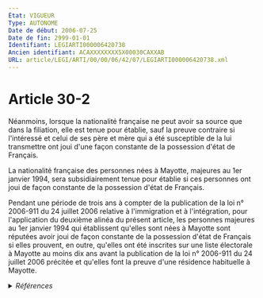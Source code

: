 ```yaml
---
État: VIGUEUR
Type: AUTONOME
Date de début: 2006-07-25
Date de fin: 2999-01-01
Identifiant: LEGIARTI000006420738
Ancien identifiant: ACAXXXXXXXX5X00030CAXXAB
URL: article/LEGI/ARTI/00/00/06/42/07/LEGIARTI000006420738.xml
---
```


<h1>Article 30-2</h1>

Néanmoins, lorsque la nationalité française ne peut avoir sa source que dans la
filiation, elle est tenue pour établie, sauf la preuve contraire si l'intéressé
et celui de ses père et mère qui a été susceptible de la lui transmettre ont
joui d'une façon constante de la possession d'état de Français.<br />

La nationalité française des personnes nées à Mayotte, majeures au 1er janvier
1994, sera subsidiairement tenue pour établie si ces personnes ont joui de façon
constante de la possession d'état de Français.<br />

Pendant une période de trois ans à compter de la publication de la loi n°
2006-911 du 24 juillet 2006 relative à l'immigration et à l'intégration, pour
l'application du deuxième alinéa du présent article, les personnes majeures au
1er janvier 1994 qui établissent qu'elles sont nées à Mayotte sont réputées
avoir joui de façon constante de la possession d'état de Français si elles
prouvent, en outre, qu'elles ont été inscrites sur une liste électorale à
Mayotte au moins dix ans avant la publication de la loi n° 2006-911 du 24
juillet 2006 précitée et qu'elles font la preuve d'une résidence habituelle à
Mayotte.


<details>
  <summary><em>Références</em></summary>

  <h2>Articles faisant référence à l'article</h2>
  
  <ul>
    <li>
      <a href="https://legal.tricoteuses.fr//redirection/LEGIARTI000006398985?vers=git&vers=legifrance">LOI n° 2006-911 du 24 juillet 2006 relative à l'immigration et à l'intégration - article 110 ENTIEREMENT_MODIF</a> MODIFICATION cible
    </li>
  </ul>
  
  <h2>Textes faisant référence à l'article</h2>
  
  <ul>
    <li>
      <a href="https://legal.tricoteuses.fr//redirection/JORFTEXT000000362019?vers=git&vers=legifrance">LOI n° 93-933 du 22 juillet 1993 réformant le droit de la nationalité</a> CODIFICATION cible
    </li>
    <li>
      <a href="https://legal.tricoteuses.fr//redirection/JORFTEXT000000266495?vers=git&vers=legifrance">LOI n° 2006-911 du 24 juillet 2006 relative à l'immigration et à l'intégration</a> CITATION cible
    </li>
  </ul>
  
  <h2>Références faites par l'article</h2>
  
  <ul>
    <li>
      CONCORDANCE source Code de la nationalité française 143
    </li>
    <li>
      1993-07-22 CODIFICATION source <a href="https://legal.tricoteuses.fr//redirection/JORFTEXT000000362019?vers=git&vers=legifrance">LOI n° 93-933 du 22 juillet 1993 réformant le droit de la nationalité</a>
    </li>
    <li>
      2006-07-24 CITATION source <a href="https://legal.tricoteuses.fr//redirection/JORFTEXT000000266495?vers=git&vers=legifrance">LOI n° 2006-911 du 24 juillet 2006 relative à l'immigration et à l'intégration</a>
    </li>
    <li>
      2006-07-24 MODIFICATION source <a href="https://legal.tricoteuses.fr//redirection/LEGIARTI000006398985?vers=git&vers=legifrance">LOI n° 2006-911 du 24 juillet 2006 relative à l'immigration et à l'intégration - article 110 ENTIEREMENT_MODIF</a>
    </li>
    <li>
      2999-01-01 CITATION cible <a href="https://legal.tricoteuses.fr//redirection/LEGIARTI000006420776?vers=git&vers=legifrance">Code civil - article 32-2 AUTONOME VIGUEUR, en vigueur depuis le 1993-07-23</a>
    </li>
    <li>
      2999-01-01 CONCORDE cible <a href="https://legal.tricoteuses.fr//redirection/LEGIARTI000006524099?vers=git&vers=legifrance">Code de la nationalité française - article 143 AUTONOME ABROGE, en vigueur du 1993-07-23 au 1993-07-23</a>
    </li>
  </ul>
</details>
